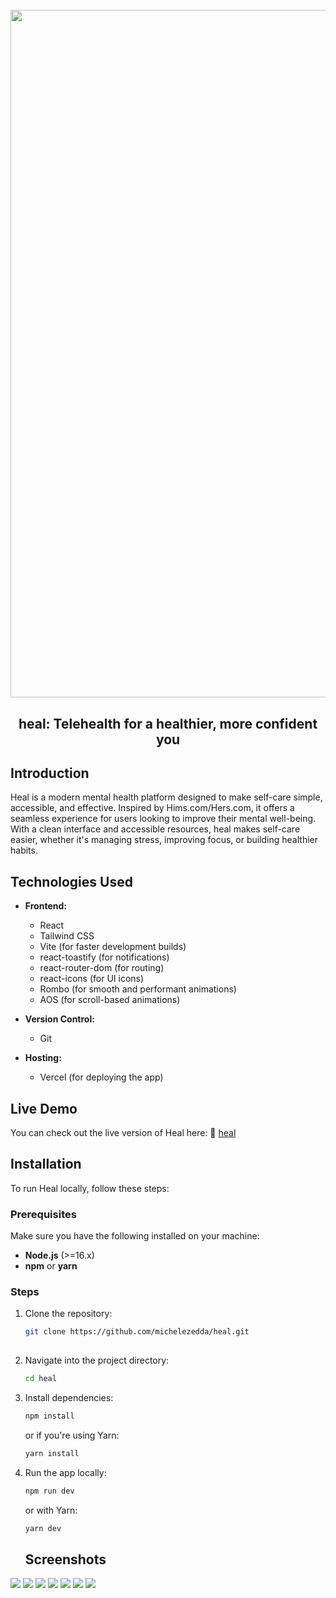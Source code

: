 <h1 align="center">
  <br>
  <img src="https://i.ibb.co/gbxZX22B/heal-project.png" alt="RentMe" width="1100">
  <br>
</h1>

<h2 align="center">heal: Telehealth for a healthier, more confident you</h2> 

## Introduction
Heal is a modern mental health platform designed to make self-care simple, accessible, and effective. Inspired by Hims.com/Hers.com, it offers a seamless experience for users looking to improve their mental well-being. With a clean interface and accessible resources, heal makes self-care easier, whether it's managing stress, improving focus, or building healthier habits.

## Technologies Used

- **Frontend:**
  - React
  - Tailwind CSS
  - Vite (for faster development builds)
  - react-toastify (for notifications)
  - react-router-dom (for routing)
  - react-icons (for UI icons)
  - Rombo (for smooth and performant animations)
  - AOS (for scroll-based animations)

- **Version Control:**
  - Git

- **Hosting:**
  - Vercel (for deploying the app)

## Live Demo

You can check out the live version of Heal here:  :link: [heal](https://heal-demo.vercel.app/)

## Installation

To run Heal locally, follow these steps:

### Prerequisites

Make sure you have the following installed on your machine:

- **Node.js** (>=16.x)
- **npm** or **yarn**

### Steps

1. Clone the repository:

   ```bash
   git clone https://github.com/michelezedda/heal.git
     
2. Navigate into the project directory:

    ```bash
    cd heal
    ```

3. Install dependencies:

    ```bash
    npm install
    ```

    or if you're using Yarn:

    ```bash
    yarn install
    ```

4. Run the app locally:

    ```bash
    npm run dev
    ```

    or with Yarn:

    ```bash
    yarn dev
    ```

    ## Screenshots
  <img src="https://i.postimg.cc/rMpbKtnk/screencapture-heal-demo-vercel-app-2025-08-12-19-32-18.png">
  <img src="https://i.ibb.co/4RdWmFdT/screencapture-heal-demo-vercel-app-weight-loss-2025-08-12-19-32-51.png">
  <img src="https://i.ibb.co/Z1zYb7NR/screencapture-heal-demo-vercel-app-mental-health-2025-08-12-19-33-20.png">
  <img src="https://i.ibb.co/03JY0ZT/screencapture-heal-demo-vercel-app-sexual-health-2025-08-12-19-33-27.png">
  <img src="https://i.ibb.co/sdkDr1NM/screencapture-heal-demo-vercel-app-hair-regrowth-2025-08-12-19-33-36.png">
  <img src="https://i.ibb.co/84SWT7vZ/screencapture-heal-demo-vercel-app-shop-2025-08-12-19-34-35.png">
  <img src="https://i.ibb.co/3mPfjPrr/screencapture-heal-demo-vercel-app-cart-2025-08-12-19-34-56.png">
